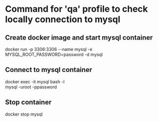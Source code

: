 # Command for 'qa' profile to check locally connection to mysql

## Create docker image and start mysql container
docker run -p 3306:3306 --name mysql -e MYSQL_ROOT_PASSWORD=password -d mysql

## Connect to mysql container 
docker exec -it mysql bash -l  
mysql -uroot -ppassword

## Stop container
docker stop mysql
